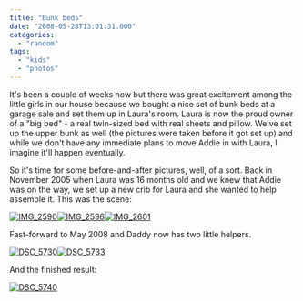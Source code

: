 ```yaml
---
title: "Bunk beds"
date: "2008-05-28T13:01:31.000"
categories: 
  - "random"
tags: 
  - "kids"
  - "photos"
---
```


It's been a couple of weeks now but there was great excitement among the little girls in our house because we bought a nice set of bunk beds at a garage sale and set them up in Laura's room. Laura is now the proud owner of a "big bed" - a real twin-sized bed with real sheets and pillow. We've set up the upper bunk as well (the pictures were taken before it got set up) and while we don't have any immediate plans to move Addie in with Laura, I imagine it'll happen eventually.

So it's time for some before-and-after pictures, well, of a sort. Back in November 2005 when Laura was 16 months old and we knew that Addie was on the way, we set up a new crib for Laura and she wanted to help assemble it. This was the scene:

[![IMG_2590](http://farm3.static.flickr.com/2358/2497242438_9e6a052103_m.jpg)](http://www.flickr.com/photos/chrishubbs/2497242438/ "IMG_2590 by chrishubbs, on Flickr")[![IMG_2596](http://farm3.static.flickr.com/2177/2497243392_ceddc5ef9b_m.jpg)](http://www.flickr.com/photos/chrishubbs/2497243392/ "IMG_2596 by chrishubbs, on Flickr")[![IMG_2601](http://farm3.static.flickr.com/2243/2496417583_fab523a7e4_m.jpg)](http://www.flickr.com/photos/chrishubbs/2496417583/ "IMG_2601 by chrishubbs, on Flickr")

Fast-forward to May 2008 and Daddy now has two little helpers.

[![DSC_5730](http://farm3.static.flickr.com/2121/2497245082_e8b77f21b2_m.jpg)](http://www.flickr.com/photos/chrishubbs/2497245082/ "DSC_5730 by chrishubbs, on Flickr")[![DSC_5733](http://farm3.static.flickr.com/2406/2496420035_b63f323e92_m.jpg)](http://www.flickr.com/photos/chrishubbs/2496420035/ "DSC_5733 by chrishubbs, on Flickr")

And the finished result:

[![DSC_5740](http://farm3.static.flickr.com/2215/2496422595_93939352a9.jpg)](http://www.flickr.com/photos/chrishubbs/2496422595/ "DSC_5740 by chrishubbs, on Flickr")
